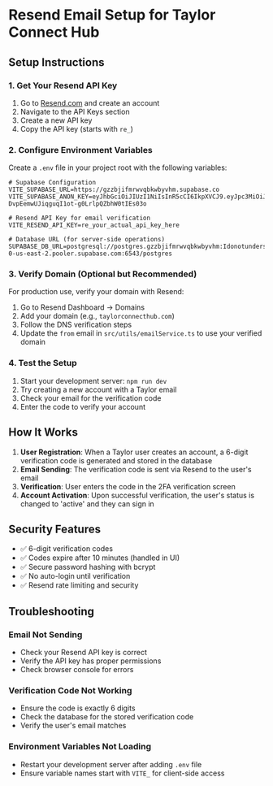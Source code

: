 # Resend Email Setup for Taylor Connect Hub

## Setup Instructions

### 1. Get Your Resend API Key

1. Go to [Resend.com](https://resend.com) and create an account
2. Navigate to the API Keys section
3. Create a new API key
4. Copy the API key (starts with `re_`)

### 2. Configure Environment Variables

Create a `.env` file in your project root with the following variables:

```env
# Supabase Configuration
VITE_SUPABASE_URL=https://gzzbjifmrwvqbkwbyvhm.supabase.co
VITE_SUPABASE_ANON_KEY=eyJhbGciOiJIUzI1NiIsInR5cCI6IkpXVCJ9.eyJpc3MiOiJzdXBhYmFzZSIsInJlZiI6Imd6emJqaWZtcnd2cWJrd2J5dmhtIiwicm9sZSI6ImFub24iLCJpYXQiOjE3NTMzMDI1NDUsImV4cCI6MjA2ODg3ODU0NX0.vf4y-DvpEemwUJiqguqI1ot-g0LrlpQZbhW0tIEs03o

# Resend API Key for email verification
VITE_RESEND_API_KEY=re_your_actual_api_key_here

# Database URL (for server-side operations)
SUPABASE_DB_URL=postgresql://postgres.gzzbjifmrwvqbkwbyvhm:Idonotunderstandwhatido!@aws-0-us-east-2.pooler.supabase.com:6543/postgres
```

### 3. Verify Domain (Optional but Recommended)

For production use, verify your domain with Resend:

1. Go to Resend Dashboard → Domains
2. Add your domain (e.g., `taylorconnecthub.com`)
3. Follow the DNS verification steps
4. Update the `from` email in `src/utils/emailService.ts` to use your verified domain

### 4. Test the Setup

1. Start your development server: `npm run dev`
2. Try creating a new account with a Taylor email
3. Check your email for the verification code
4. Enter the code to verify your account

## How It Works

1. **User Registration**: When a Taylor user creates an account, a 6-digit verification code is generated and stored in the database
2. **Email Sending**: The verification code is sent via Resend to the user's email
3. **Verification**: User enters the code in the 2FA verification screen
4. **Account Activation**: Upon successful verification, the user's status is changed to 'active' and they can sign in

## Security Features

- ✅ 6-digit verification codes
- ✅ Codes expire after 10 minutes (handled in UI)
- ✅ Secure password hashing with bcrypt
- ✅ No auto-login until verification
- ✅ Resend rate limiting and security

## Troubleshooting

### Email Not Sending
- Check your Resend API key is correct
- Verify the API key has proper permissions
- Check browser console for errors

### Verification Code Not Working
- Ensure the code is exactly 6 digits
- Check the database for the stored verification code
- Verify the user's email matches

### Environment Variables Not Loading
- Restart your development server after adding `.env` file
- Ensure variable names start with `VITE_` for client-side access 